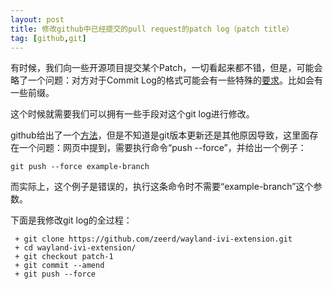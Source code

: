 ```yaml
---
layout: post
title: 修改github中已经提交的pull request的patch log（patch title）
tag: [github,git]
---
```

有时候，我们向一些开源项目提交某个Patch，一切看起来都不错，但是，可能会略了一个问题：对方对于Commit Log的格式可能会有一些特殊的[要求](https://github.com/GENIVI/wayland-ivi-extension/pull/3)。比如会有一些前缀。
<!--break-->
这个时候就需要我们可以拥有一些手段对这个git log进行修改。

github给出了一个[方法](https://help.github.com/articles/changing-a-commit-message/)，但是不知道是git版本更新还是其他原因导致，这里面存在一个问题：网页中提到，需要执行命令“push --force”，并给出一个例子：

```
git push --force example-branch
```

而实际上，这个例子是错误的，执行这条命令时不需要“example-branch”这个参数。

下面是我修改git log的全过程：

```
 + git clone https://github.com/zeerd/wayland-ivi-extension.git
 + cd wayland-ivi-extension/
 + git checkout patch-1
 + git commit --amend
 + git push --force
```
